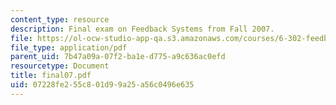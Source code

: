 ```yaml
---
content_type: resource
description: Final exam on Feedback Systems from Fall 2007.
file: https://ol-ocw-studio-app-qa.s3.amazonaws.com/courses/6-302-feedback-systems-spring-2007/07228fe255c801d99a25a56c0496e635_final07.pdf
file_type: application/pdf
parent_uid: 7b47a09a-07f2-ba1e-d775-a9c636ac0efd
resourcetype: Document
title: final07.pdf
uid: 07228fe2-55c8-01d9-9a25-a56c0496e635
---
```

